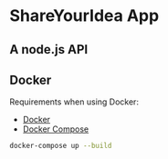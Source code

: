 # ShareYourIdea App
## A node.js API

## Docker

Requirements when using Docker:

* [Docker](https://docs.docker.com/engine/installation/)
* [Docker Compose](https://docs.docker.com/compose/install/)

```bash
docker-compose up --build  
```